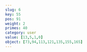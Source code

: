 ```yaml
---
slug: 6
key: 55
pos: 91
weight: 2
primes: 40
category: user
value: [13,5,1,0]
object: [73,94,113,121,135,155,165]
---
```

